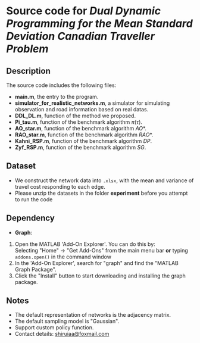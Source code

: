 # Source code for *Dual Dynamic Programming for the Mean Standard Deviation Canadian Traveller Problem*
## Description
The source code includes the following files:
* **main.m**, the entry to the program.
* **simulator_for_realistic_networks.m**, a simulator for simulating observation and road information based on real datas.
* **DDL_DL.m**, function of the method we proposed.
* **Pi_tau.m**, function of the benchmark algorithm $\pi(\tau)$. 
* **AO_star.m**, function of the benchmark algorithm $AO*$. 
* **RAO_star.m**, function of the benchmark algorithm $RAO*$. 
* **Kahni_RSP.m**, function of the benchmark algorithm $DP$. 
* **Zyf_RSP.m**, function of the benchmark algorithm $SG$.
  
## Dataset
- We construct the network data into `.xlsx`, with the mean and variance of travel cost responding to each edge.
- Please unzip the datasets in the folder **experiment** before you attempt to run the code

## Dependency
- **Graph**:
1. Open the MATLAB 'Add-On Explorer'. You can do this by:  
   Selecting "Home" -> "Get Add-Ons" from the main menu bar **or** typing `addons.open()` in the command window
2. In the 'Add-On Explorer', search for "graph" and find the "MATLAB Graph Package".
3. Click the "Install" button to start downloading and installing the graph package.

## Notes
- The default representation of networks is the adjacency matrix.
- The default sampling model is "Gaussian".
- Support custom policy function.
- Contact details: shiruiaa@foxmail.com
